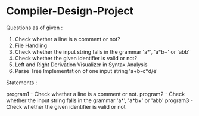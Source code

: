 # Compiler-Design-Project

Questions as of given : 


1. Check whether a line is a comment or not?
2. File Handling
3. Check whether the input string falls in the grammar 'a*', 'a*b+' or 'abb'
4. Check whether the given identifier is valid or not?
5. Left and Right Derivation Visualizer in Syntax Analysis
6. Parse Tree Implementation of one input string 'a+b-c*d/e'

Statements :

program1 - Check whether a line is a comment or not.
program2 - Check whether the input string falls in the grammar 'a*', 'a*b+' or 'abb'
program3 - Check whether the given identifier is valid or not
